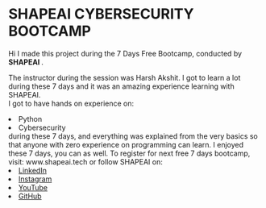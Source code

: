 # SHAPEAI CYBERSECURITY BOOTCAMP
Hi I made this project during the 7 Days Free Bootcamp, conducted by <b> SHAPEAI </b>.

The instructor during the session was  Harsh Akshit. I got to learn a lot during these 7 days and it was an amazing experience learning with SHAPEAI.
<br>I got to have hands on experience on:
<li>Python 
<li>Cybersecurity
<br>during these 7 days, and everything was explained from the very basics so that anyone with zero experience on programming can learn.
I enjoyed these 7 days, you can as well. To register for next free 7 days bootcamp, visit: www.shapeai.tech
or follow SHAPEAI on:
  <li><a href="https://in.linkedin.com/company/shapeai">LinkedIn</a>   
  <li><a href="https://www.instagram.com/shape.ai/?hl=en">Instagram</a>  
  <li><a href="https://www.youtube.com/channel/UCTUvDLTW9meuDXWcbmISPdA">YouTube</a> 
  <li><a href="https://github.com/shapeai">GitHub</a>

  

